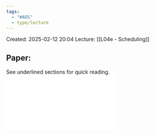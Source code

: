 ```yaml
---
tags:
  - "#AOS"
  - type/lecture
---
```

Created: 2025-02-12 20:04
Lecture: [[L04e - Scheduling]]


## Paper:
See underlined sections for quick reading.
![](02_UsingProcessorCacheAffinity.pdf)